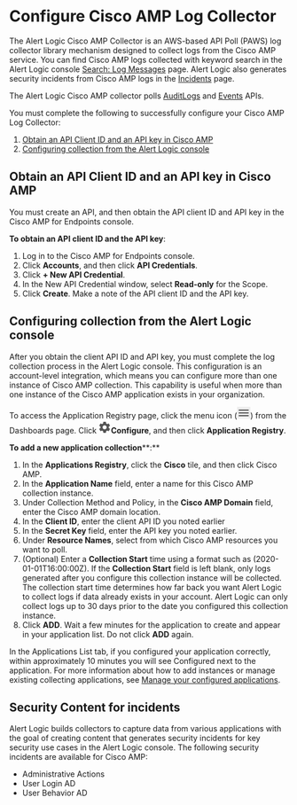 # Configure Cisco AMP Log Collector 

The Alert Logic Cisco AMP Collector is an AWS-based API Poll (PAWS) log collector library mechanism designed to collect logs from the Cisco AMP service. You can find Cisco AMP logs collected with keyword search in the Alert Logic console [Search: Log Messages](../../analyze/log-message-search.md) page. Alert Logic also generates security incidents from Cisco AMP logs in the [Incidents](../../analyze/incidents.md) page.

The Alert Logic Cisco AMP collector polls [AuditLogs](https://api-docs.amp.cisco.com/api_actions/details?api_action=GET+%2Fv1%2Faudit_logs&amp;api_host=api.amp.cisco.com&amp;api_resource=AuditLog&amp;api_version=v1) and  [Events](https://api-docs.amp.cisco.com/api_actions/details?api_action=GET+%2Fv1%2Fevents&amp;api_host=api.amp.cisco.com&amp;api_resource=Event&amp;api_version=v1) APIs.

You must complete the following to successfully configure your Cisco AMP Log Collector:

1. [Obtain an API Client ID and an API key in Cisco AMP](#Obtain)
2. [Configuring collection from the Alert Logic console](#Configur)

## Obtain an API Client ID and an API key in Cisco AMP

You must create an API, and then obtain the API client ID and API key in the Cisco AMP for Endpoints console.

**To obtain an API client ID and the API key**:

1. Log in to the Cisco AMP for Endpoints console.
2. Click **Accounts**, and then click **API Credentials**.
3. Click **+ New API Credential**.
4. In the New API Credential window, select **Read-only** for the Scope.
5. Click **Create**. Make a note of the API client ID and the API key.

## Configuring collection from the Alert Logic console

After  you obtain the client API ID and API key, you must complete the log collection process in the Alert Logic console. This configuration is an account-level integration, which means you can configure more than one instance of Cisco AMP collection. This capability is  useful when more than one instance of the Cisco AMP application exists in your organization.

To access the Application Registry page, click the menu icon (![](../../Resources/Images/dashboard/menu-icon.png)) from the Dashboards page. Click ![](../../Resources/Images/dashboard/configure-icon.png)**Configure**, and then click **Application Registry**.

**To add a new application collection****:**

1. In the **Applications Registry**, click the **Cisco** tile, and then click  Cisco AMP.
2. In the **Application Name** field, enter a name for this Cisco AMP collection instance.
3. Under Collection Method and Policy, in the **Cisco AMP Domain** field, enter the Cisco AMP domain location.
4. In the **Client ID**, enter the client API ID you noted earlier
5. In the **Secret Key** field, enter the API key you noted earlier.
6. Under **Resource Names**, select from which Cisco AMP resources you want to poll.
7. (Optional) Enter a **Collection Start** time using a format such as (2020-01-01T16:00:00Z). If the **Collection Start** field is left blank, only logs generated after you configure this collection instance will be collected.             
The collection start time determines how far back you want Alert Logic to collect logs if data already exists in your account. Alert Logic can only collect logs up to 30 days prior to the date you configured this collection instance.
8. Click **ADD**. Wait a few minutes for the application to create and appear in your application list. Do not click **ADD** again.

In the Applications List tab, if you configured your application correctly, within approximately 10 minutes you will see Configured next to the application. For more information about how to add instances or manage existing collecting applications, see [Manage your configured applications](../application-registry.md#Configur).

## Security Content for incidents

Alert Logic builds collectors to capture data from various applications with the goal of creating content that generates security incidents for key security use cases in the Alert Logic console. The following security incidents are available for Cisco AMP:

* Administrative Actions
* User Login AD
* User Behavior AD
